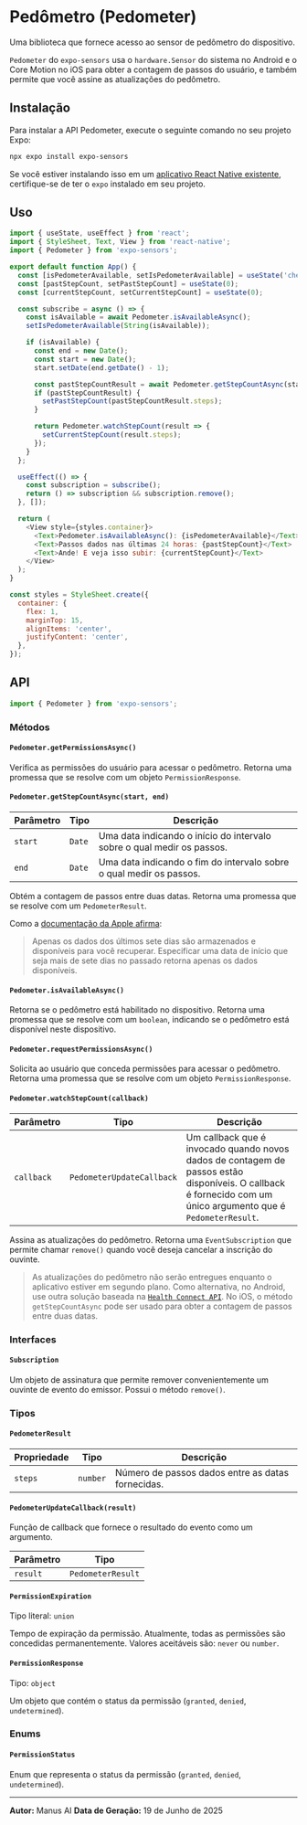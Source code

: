 # Pedômetro (Pedometer)

Uma biblioteca que fornece acesso ao sensor de pedômetro do dispositivo.

`Pedometer` do `expo-sensors` usa o `hardware.Sensor` do sistema no Android e o Core Motion no iOS para obter a contagem de passos do usuário, e também permite que você assine as atualizações do pedômetro.

## Instalação

Para instalar a API Pedometer, execute o seguinte comando no seu projeto Expo:

```bash
npx expo install expo-sensors
```

Se você estiver instalando isso em um [aplicativo React Native existente](https://reactnative.dev/docs/integration-with-existing-apps), certifique-se de ter o `expo` instalado em seu projeto.

## Uso

```javascript
import { useState, useEffect } from 'react';
import { StyleSheet, Text, View } from 'react-native';
import { Pedometer } from 'expo-sensors';

export default function App() {
  const [isPedometerAvailable, setIsPedometerAvailable] = useState('checking');
  const [pastStepCount, setPastStepCount] = useState(0);
  const [currentStepCount, setCurrentStepCount] = useState(0);

  const subscribe = async () => {
    const isAvailable = await Pedometer.isAvailableAsync();
    setIsPedometerAvailable(String(isAvailable));

    if (isAvailable) {
      const end = new Date();
      const start = new Date();
      start.setDate(end.getDate() - 1);

      const pastStepCountResult = await Pedometer.getStepCountAsync(start, end);
      if (pastStepCountResult) {
        setPastStepCount(pastStepCountResult.steps);
      }

      return Pedometer.watchStepCount(result => {
        setCurrentStepCount(result.steps);
      });
    }
  };

  useEffect(() => {
    const subscription = subscribe();
    return () => subscription && subscription.remove();
  }, []);

  return (
    <View style={styles.container}>
      <Text>Pedometer.isAvailableAsync(): {isPedometerAvailable}</Text>
      <Text>Passos dados nas últimas 24 horas: {pastStepCount}</Text>
      <Text>Ande! E veja isso subir: {currentStepCount}</Text>
    </View>
  );
}

const styles = StyleSheet.create({
  container: {
    flex: 1,
    marginTop: 15,
    alignItems: 'center',
    justifyContent: 'center',
  },
});
```

## API

```javascript
import { Pedometer } from 'expo-sensors';
```

### Métodos

#### `Pedometer.getPermissionsAsync()`

Verifica as permissões do usuário para acessar o pedômetro. Retorna uma promessa que se resolve com um objeto `PermissionResponse`.

#### `Pedometer.getStepCountAsync(start, end)`

| Parâmetro | Tipo | Descrição |
| --- | --- | --- |
| `start` | `Date` | Uma data indicando o início do intervalo sobre o qual medir os passos. |
| `end` | `Date` | Uma data indicando o fim do intervalo sobre o qual medir os passos. |

Obtém a contagem de passos entre duas datas. Retorna uma promessa que se resolve com um `PedometerResult`.

Como a [documentação da Apple afirma](https://developer.apple.com/documentation/coremotion/cmpedometer/1613936-querypedometerdatafromdate): 
> Apenas os dados dos últimos sete dias são armazenados e disponíveis para você recuperar. Especificar uma data de início que seja mais de sete dias no passado retorna apenas os dados disponíveis.

#### `Pedometer.isAvailableAsync()`

Retorna se o pedômetro está habilitado no dispositivo. Retorna uma promessa que se resolve com um `boolean`, indicando se o pedômetro está disponível neste dispositivo.

#### `Pedometer.requestPermissionsAsync()`

Solicita ao usuário que conceda permissões para acessar o pedômetro. Retorna uma promessa que se resolve com um objeto `PermissionResponse`.

#### `Pedometer.watchStepCount(callback)`

| Parâmetro | Tipo | Descrição |
| --- | --- | --- |
| `callback` | `PedometerUpdateCallback` | Um callback que é invocado quando novos dados de contagem de passos estão disponíveis. O callback é fornecido com um único argumento que é `PedometerResult`. |

Assina as atualizações do pedômetro. Retorna uma `EventSubscription` que permite chamar `remove()` quando você deseja cancelar a inscrição do ouvinte.

> As atualizações do pedômetro não serão entregues enquanto o aplicativo estiver em segundo plano. Como alternativa, no Android, use outra solução baseada na [`Health Connect API`](https://developer.android.com/guide/health-and-fitness/health-connect). No iOS, o método `getStepCountAsync` pode ser usado para obter a contagem de passos entre duas datas.

### Interfaces

#### `Subscription`

Um objeto de assinatura que permite remover convenientemente um ouvinte de evento do emissor. Possui o método `remove()`.

### Tipos

#### `PedometerResult`

| Propriedade | Tipo | Descrição |
| --- | --- | --- |
| `steps` | `number` | Número de passos dados entre as datas fornecidas. |

#### `PedometerUpdateCallback(result)`

Função de callback que fornece o resultado do evento como um argumento.

| Parâmetro | Tipo |
| --- | --- |
| `result` | `PedometerResult` |

#### `PermissionExpiration`

Tipo literal: `union`

Tempo de expiração da permissão. Atualmente, todas as permissões são concedidas permanentemente. Valores aceitáveis são: `never` ou `number`.

#### `PermissionResponse`

Tipo: `object`

Um objeto que contém o status da permissão (`granted`, `denied`, `undetermined`).

### Enums

#### `PermissionStatus`

Enum que representa o status da permissão (`granted`, `denied`, `undetermined`).

---

**Autor:** Manus AI
**Data de Geração:** 19 de Junho de 2025
